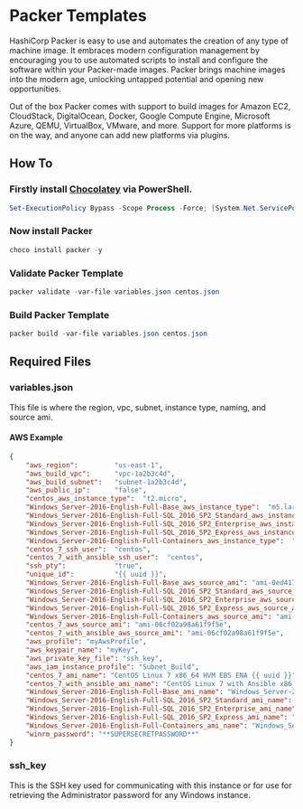 # Packer Templates

HashiCorp Packer is easy to use and automates the creation of any type of machine image. It embraces modern configuration management by encouraging you to use automated scripts to install and configure the software within your Packer-made images. Packer brings machine images into the modern age, unlocking untapped potential and opening new opportunities.

Out of the box Packer comes with support to build images for Amazon EC2, CloudStack, DigitalOcean, Docker, Google Compute Engine, Microsoft Azure, QEMU, VirtualBox, VMware, and more. Support for more platforms is on the way, and anyone can add new platforms via plugins.

## How To

### Firstly install [Chocolatey](https://chocolatey.org) via PowerShell.

```powershell
Set-ExecutionPolicy Bypass -Scope Process -Force; [System.Net.ServicePointManager]::SecurityProtocol = [System.Net.ServicePointManager]::SecurityProtocol -bor 3072; iex ((New-Object System.Net.WebClient).DownloadString('https://chocolatey.org/install.ps1'))
```

### Now install Packer 
```powershell
choco install packer -y
```

### Validate Packer Template

```powershell
packer validate -var-file variables.json centos.json
```

### Build Packer Template

```powershell
packer build -var-file variables.json centos.json
```

## Required Files

### variables.json
This file is where the region, vpc, subnet, instance type, naming, and source ami.

#### AWS Example

```json
{
    "aws_region":         "us-east-1",
    "aws_build_vpc":      "vpc-1a2b3c4d",
    "aws_build_subnet":   "subnet-1a2b3c4d",
    "aws_public_ip":      "false",
    "centos_aws_instance_type":  "t2.micro",
    "Windows_Server-2016-English-Full-Base_aws_instance_type":  "m5.large",
    "Windows_Server-2016-English-Full-SQL_2016_SP2_Standard_aws_instance_type":  "m5.2xlarge",
    "Windows_Server-2016-English-Full-SQL_2016_SP2_Enterprise_aws_instance_type":  "m5.2xlarge",
    "Windows_Server-2016-English-Full-SQL_2016_SP2_Express_aws_instance_type":  "m5.2xlarge",
    "Windows_Server-2016-English-Full-Containers_aws_instance_type":  "m5.large",
    "centos_7_ssh_user":  "centos",
    "centos_7_with_ansible_ssh_user":  "centos",
    "ssh_pty":            "true",
    "unique_id":          "{{ uuid }}",
    "Windows_Server-2016-English-Full-Base_aws_source_ami": "ami-0ed417ef057137c75",
    "Windows_Server-2016-English-Full-SQL_2016_SP2_Standard_aws_source_ami": "ami-04a01734fa62e9c89",
    "Windows_Server-2016-English-Full-SQL_2016_SP2_Enterprise_aws_source_ami": "ami-0238c1f3d0ee7810e", 
    "Windows_Server-2016-English-Full-SQL_2016_SP2_Express_aws_source_ami": "ami-08ad77527da9fd0e3",
    "Windows_Server-2016-English-Full-Containers_aws_source_ami": "ami-01fe8bc0abf9f3e99",
    "centos_7_aws_source_ami": "ami-06cf02a98a61f9f5e",
    "centos_7_with_ansible_aws_source_ami": "ami-06cf02a98a61f9f5e",
    "aws_profile": "myAwsProfile",
    "aws_keypair_name": "myKey",
    "aws_private_key_file": "ssh_key",
    "aws_iam_instance_profile": "Subnet_Build",
    "centos_7_ami_name": "CentOS Linux 7 x86_64 HVM EBS ENA {{ uuid }}",
    "centos_7_with_ansible_ami_name": "CentOS Linux 7 with Ansible x86_64 HVM EBS ENA {{ uuid }}",
    "Windows_Server-2016-English-Full-Base_ami_name": "Windows_Server-2016-English-Full-Base {{ uuid }}",
    "Windows_Server-2016-English-Full-SQL_2016_SP2_Standard_ami_name": "Windows_Server-2016-English-Full-SQL_2016_SP2_Standard {{ uuid }}",
    "Windows_Server-2016-English-Full-SQL_2016_SP2_Enterprise_ami_name": "Windows_Server-2016-English-Full-SQL_2016_SP2_Enterprise {{ uuid }}",
    "Windows_Server-2016-English-Full-SQL_2016_SP2_Express_ami_name": "Windows_Server-2016-English-Full-SQL_2016_SP2_Express {{ uuid }}",
    "Windows_Server-2016-English-Full-Containers_ami_name": "Windows_Server-2016-English-Full-Containers {{ uuid }}",
    "winrm_password": "**SUPERSECRETPASSWORD**"
}
```

### ssh_key

This is the SSH key used for communicating with this instance or for use for retrieving the Administrator password for any Windows instance.